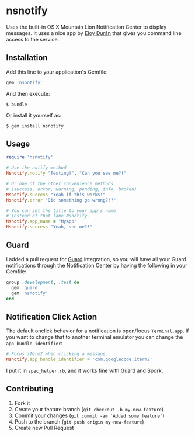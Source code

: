 # nsnotify

Uses the built-in OS X Mountain Lion Notification Center to display messages.
It uses a nice app by [Eloy Durán](https://github.com/alloy/terminal-notifier)
that gives you command line access to the service.

## Installation

Add this line to your application's Gemfile:

```ruby
gem 'nsnotify'
```

And then execute:

    $ bundle

Or install it yourself as:

    $ gem install nsnotify

## Usage

```ruby
require 'nsnotify'

# Use the notify method
Nsnotify.notify "Testing!", "Can you see me?!"

# Or one of the other convenience methods
# (success, error, warning, pending, info, broken)
Nsnotify.success "Yeah if this works!"
Nsnotify.error "Did something go wrong?!?"

# You can set the title to your app's name
# instead of that lame Nsnotify.
Nsnotify.app_name = "MyApp"
Nsnotify.success "Yeah, see me?!"
```

## Guard

I added a pull request for [Guard](https://github.com/guard/guard/pull/311) integration,
so you will have all your Guard notifications through the Notification Center by having
the following in your Gemfile:

```ruby
group :development, :test do
  gem 'guard'
  gem 'nsnotify'
end
```

## Notification Click Action

The default onclick behavior for a notification is open/focus `Terminal.app`. If you want to
change that to another terminal emulator you can change the `app bundle identifier`:

```ruby
# Focus iTerm2 when clicking a message.
Nsnotify.app_bundle_identifier = 'com.googlecode.iterm2'
```

I put it in `spec_helper.rb`, and it works fine with Guard and Spork.

## Contributing

1. Fork it
2. Create your feature branch (`git checkout -b my-new-feature`)
3. Commit your changes (`git commit -am 'Added some feature'`)
4. Push to the branch (`git push origin my-new-feature`)
5. Create new Pull Request
